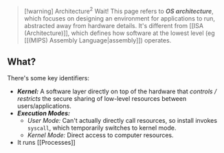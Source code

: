 
> [!warning] Architecture$^2$
> Wait! This page refers to ***OS architecture***, which focuses on designing an environment for applications to run, abstracted away from hardware details. It's different from [[ISA (Architecture)]], which defines how software at the lowest level (eg [[(MIPS) Assembly Language|assembly]]) operates. 
## What?
There's some key identifiers:
- ***Kernel:*** A software layer directly on top of the hardware that *controls / restricts* the secure sharing of low-level resources between users/applications.
- ***Execution Modes:*** 
	- *User Mode:* Can't actually directly call resources, so install invokes `syscall`, which temporarily switches to kernel mode. 
	- *Kernel Mode:* Direct access to computer resources.
- It runs [[Processes]]

